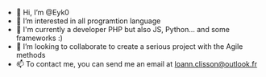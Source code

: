 - 👋 Hi, I’m @Eyk0
- 👀 I’m interested in all programtion language
- 🌱 I'm currently a developer PHP but also JS, Python... and some frameworks :)
- 💞️ I’m looking to collaborate to create a serious project with the Agile methods
- 📫 To contact me, you can send me an email at loann.clisson@outlook.fr

<!---
Eyk0/Eyk0 is a ✨ special ✨ repository because its `README.md` (this file) appears on your GitHub profile.
You can click the Preview link to take a look at your changes.
--->

